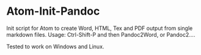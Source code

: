 # Atom-Init-Pandoc
Init script for Atom to create Word, HTML, Tex and PDF output from single markdown files. Usage: Ctrl-Shift-P and then Pandoc2Word, or Pandoc2....

Tested to work on Windows and Linux.

